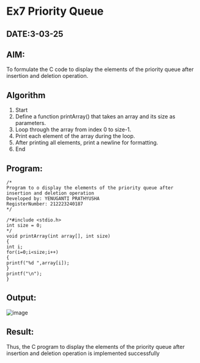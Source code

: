 # Ex7 Priority Queue
## DATE:3-03-25
## AIM:
To formulate the C code to display the elements of the priority queue after insertion and deletion operation.

## Algorithm
1. Start 
2. Define a function printArray() that takes an array and its size as parameters. 
3. Loop through the array from index 0 to size-1. 
4. Print each element of the array during the loop. 
5. After printing all elements, print a newline for formatting. 
6. End
## Program:
```
/*
Program to o display the elements of the priority queue after insertion and deletion operation
Developed by: YENUGANTI PRATHYUSHA
RegisterNumber: 212223240187
*/
```
```
/*#include <stdio.h> 
int size = 0; 
*/ 
void printArray(int array[], int size) 
{ 
int i; 
for(i=0;i<size;i++) 
{ 
printf("%d ",array[i]); 
} 
printf("\n"); 
} 
```

## Output:

![image](https://github.com/user-attachments/assets/1424b397-a7bc-47fc-b898-06d8def3373e)

## Result:
Thus, the C program to display the elements of the priority queue after insertion and deletion operation is implemented successfully
